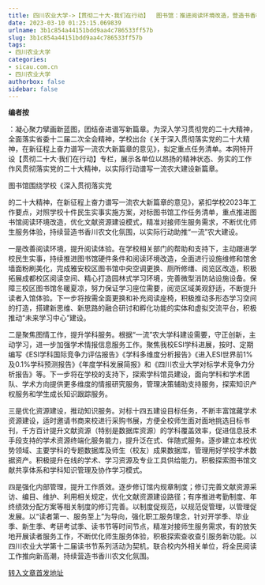 ```yaml
---
title: 四川农业大学->【贯彻二十大·我们在行动】  图书馆：推进阅读环境改造，营造书香校园文化氛围 | sicau.com.cn
date: 2023-03-10 01:25:15.069839
urlname: 3b1c854a44151bdd9aa4c786533ff57b
slug: 3b1c854a44151bdd9aa4c786533ff57b
tags: 
- 四川农业大学
categories:
- sicau.com.cn
- 四川农业大学
authorbox: false
sidebar: false
---
```

**编者按**

：凝心聚力擘画新蓝图，团结奋进谱写新篇章。为深入学习贯彻党的二十大精神，全面落实省委十二届二次全会精神，学校出台《关于深入贯彻落实党的二十大精神，在新征程上奋力谱写一流农大新篇章的意见》，拟定重点任务清单。本网特开设【贯彻二十大·我们在行动】专栏，展示各单位以昂扬的精神状态、务实的工作作风贯彻落实党的二十大精神，以实际行动谱写一流农大建设新篇章。

图书馆围绕学校《深入贯彻落实党
<!--more-->
的二十大精神，在新征程上奋力谱写一流农大新篇章的意见》，紧扣学校2023年工作要点，对照学校十件民生实事实施方案，对标图书馆工作任务清单，重点推进图书馆阅读环境改造，优化文献资源建设模式，精准对接师生服务需求，不断优化师生服务体验，持续营造书香川农文化氛围，以实际行动助推“一流”农大建设。  

一是改善阅读环境，提升阅读体验。在学校相关部门的帮助和支持下，主动跟进学校民生实事，持续推进图书馆硬件条件和阅读环境改造，全面进行设施维修和馆舍墙面粉刷美化，完成雅安校区图书馆中央空调更换、厕所修缮、阅览区改造，积极拓展成都校区阅读空间、精心打造园林式学习环境，完善微型消防站设施设备。保障三校区图书馆冬暖夏凉，努力保证学习座位需要，阅览区域美观舒适，不断提升读者入馆体验。下一步将按需全面更换和补充阅读座椅，积极推动多形态学习空间的打造，搭建新思维、新思路的融合研讨和孵化功能的实体和虚拟交流平台，积极推动“未来学习中心”建设。

二是聚焦图情工作，提升学科服务。根据“一流”农大学科建设需要，守正创新，主动学习，进一步加强学术情报信息服务工作。聚焦我校ESI学科进展，按时、定期编写《ESI学科国际竞争力评估报告》《学科多维度分析报告》《进入ESI世界前1%及0.1%学科预测报告》《年度学科发展简报》和《四川农业大学对标学术竞争力分析报告》等。下一步将在学校的支持下，探索学科馆员建设，面向学科和学术团队、学术方向提供更多维度的情报研究服务，管理决策辅助支持服务，探索知识产权服务和学生成长知识跟踪服务。

三是优化资源建设，推动知识服务。对标十四五建设目标任务，不断丰富馆藏学术资源建设，适时邀请书商来校进行采购书展，方便全校师生面对面地挑选目标书刊，千方百计提升文献资源（特别是数据库资源）的学科覆盖效率，促进信息技术手段支持的学术资源终端化服务能力，提升泛在式、伴随式服务。逐步建立本校优势领域、主要学科的专题数据库及师生（校友）成果数据库，管理用好学校学术数据资产。积极提升在线的学术、学习资源及专业工具供给能力。积极探索图书馆文献共享体系和学科知识管理及协作学习模式。

四是强化内部管理，提升工作质效。逐步修订馆内规章制度；修订完善文献资源采访、编目、维护、利用相关规定，优化文献资源建设路径；有序推进考勤制度、年终绩效分配方案等相关制度的修订完善。以制度促规范，以规范促管理，以管理促发展。以“读者第一、服务至上”为导向，强化职工服务理念，针对开学季、毕业季、新生季、考研考试季、读书节等时间节点，精准对接师生服务需求，有的放矢地开展读者服务工作，不断优化师生服务体验，积极探索查收查引服务新功能。以四川农业大学第十二届读书节系列活动为契机，联合校内外相关单位，将全民阅读工作推向新高潮，持续营造书香川农文化氛围。



[转入文章首发地址](https://news.sicau.edu.cn/info/1135/71283.htm)